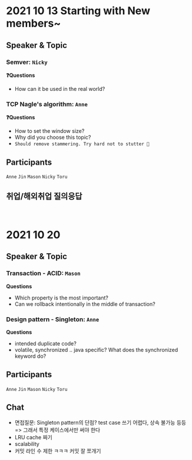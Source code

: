 # 2021 10 13 Starting with New members~

## Speaker & Topic

### Semver: `Nicky`

**❓Questions**

- How can it be used in the real world?

### TCP Nagle's algorithm: `Anne`

**❓Questions**

- How to set the window size?
- Why did you choose this topic?
- `Should remove stammering. Try hard not to stutter 💪`

## Participants

`Anne`
`Jin`
`Mason`
`Nicky`
`Toru`

## 취업/해외취업 질의응답

<br />

# 2021 10 20

## Speaker & Topic

### Transaction - ACID: `Mason`

**Questions**

- Which property is the most important?
- Can we rollback intentionally in the middle of transaction?

### Design pattern - Singleton: `Anne`

**Questions**

- intended duplicate code?
- volatile, synchronized .. java specific? What does the synchronized keyword do?

## Participants

`Anne`
`Jin`
`Mason`
`Nicky`
`Toru`

## Chat

- 면접질문: Singleton pattern의 단점? test case 쓰기 어렵다, 상속 불가능 등등 => 그래서 특정 케이스에서만 써야 한다
- LRU cache 짜기
- scalability
- 커밋 라인 수 제한 ㅋㅋㅋ 커밋 잘 쪼개기
